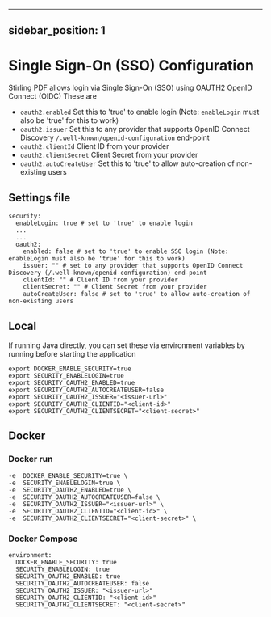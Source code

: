 
---
sidebar_position: 1
---
# Single Sign-On (SSO) Configuration

Stirling PDF allows login via Single Sign-On (SSO) using OAUTH2 OpenID Connect (OIDC)
These are
- ``oauth2.enabled`` Set this to 'true' to enable login (Note: ``enableLogin`` must also be 'true' for this to work)
- ``oauth2.issuer`` Set this to any provider that supports OpenID Connect Discovery ``/.well-known/openid-configuration`` end-point
- ``oauth2.clientId`` Client ID from your provider
- ``oauth2.clientSecret`` Client Secret from your provider
- ``oauth2.autoCreateUser`` Set this to 'true' to allow auto-creation of non-existing users


## Settings file
```
security:
  enableLogin: true # set to 'true' to enable login
  ...
  ...
  oauth2:
    enabled: false # set to 'true' to enable SSO login (Note: enableLogin must also be 'true' for this to work)
    issuer: "" # set to any provider that supports OpenID Connect Discovery (/.well-known/openid-configuration) end-point
    clientId: "" # Client ID from your provider
    clientSecret: "" # Client Secret from your provider
    autoCreateUser: false # set to 'true' to allow auto-creation of non-existing users
```

## Local 
If running Java directly, you can set these via environment variables by running before starting the application
```
export DOCKER_ENABLE_SECURITY=true
export SECURITY_ENABLELOGIN=true
export SECURITY_OAUTH2_ENABLED=true
export SECURITY_OAUTH2_AUTOCREATEUSER=false
export SECURITY_OAUTH2_ISSUER="<issuer-url>"
export SECURITY_OAUTH2_CLIENTID="<client-id>"
export SECURITY_OAUTH2_CLIENTSECRET="<client-secret>"
```

## Docker

### Docker run
```
-e  DOCKER_ENABLE_SECURITY=true \
-e  SECURITY_ENABLELOGIN=true \
-e  SECURITY_OAUTH2_ENABLED=true \
-e  SECURITY_OAUTH2_AUTOCREATEUSER=false \
-e  SECURITY_OAUTH2_ISSUER="<issuer-url>" \
-e  SECURITY_OAUTH2_CLIENTID="<client-id>" \
-e  SECURITY_OAUTH2_CLIENTSECRET="<client-secret>" \
```

### Docker Compose
```
environment:
  DOCKER_ENABLE_SECURITY: true
  SECURITY_ENABLELOGIN: true
  SECURITY_OAUTH2_ENABLED: true
  SECURITY_OAUTH2_AUTOCREATEUSER: false
  SECURITY_OAUTH2_ISSUER: "<issuer-url>"
  SECURITY_OAUTH2_CLIENTID: "<client-id>"
  SECURITY_OAUTH2_CLIENTSECRET: "<client-secret>"
```